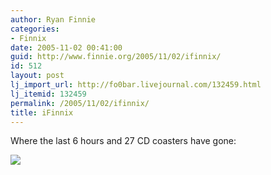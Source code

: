 ```yaml
---
author: Ryan Finnie
categories:
- Finnix
date: 2005-11-02 00:41:00
guid: http://www.finnie.org/2005/11/02/ifinnix/
id: 512
layout: post
lj_import_url: http://fo0bar.livejournal.com/132459.html
lj_itemid: 132459
permalink: /2005/11/02/ifinnix/
title: iFinnix
---
```

Where the last 6 hours and 27 CD coasters have gone:

![](http://www.finnix.org/images/iFinnix.jpg)

